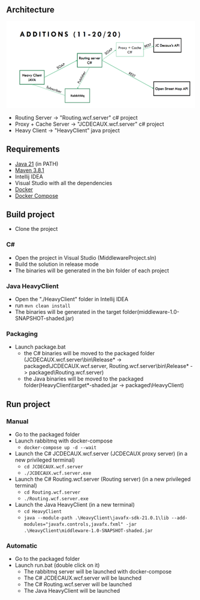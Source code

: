 ﻿## Architecture

![img.png](img.png)

- Routing Server -> "Routing.wcf.server" c# project
- Proxy + Cache Server -> "JCDECAUX.wcf.server" c# project
- Heavy Client -> "HeavyClient" java project

## Requirements

- [Java 21](https://www.oracle.com/java/technologies/downloads/#java21) (in PATH)
- [Maven 3.8.1](https://maven.apache.org/download.cgi)
- Intellij IDEA
- Visual Studio with all the dependencies
- [Docker](https://www.docker.com/products/docker-desktop)
- [Docker Compose](https://docs.docker.com/compose/install/)

## Build project

- Clone the project

### C#

- Open the project in Visual Studio (MiddlewareProject.sln)
- Build the solution in release mode
- The binaries will be generated in the bin folder of each project

### Java HeavyClient

- Open the "./HeavyClient" folder in Intellij IDEA
- run `mvn clean install`
- The binaries will be generated in the target folder(middleware-1.0-SNAPSHOT-shaded.jar)

### Packaging

- Launch package.bat
    - the C# binaries will be moved to the packaged folder (JCDECAUX.wcf.server\bin\Release\* ->
      packaged\JCDECAUX.wcf.server, Routing.wcf.server\bin\Release\* -> packaged\Routing.wcf.server)
    - the Java binaries will be moved to the packaged folder(HeavyClient\target\*-shaded.jar -> packaged\HeavyClient)

## Run project

### Manual

- Go to the packaged folder
- Launch rabbitmq with docker-compose
    - `docker-compose up -d --wait`
- Launch the C# JCDECAUX.wcf.server (JCDECAUX proxy server) (in a new privileged terminal)
    - `cd JCDECAUX.wcf.server`
    - `./JCDECAUX.wcf.server.exe`
- Launch the C# Routing.wcf.server (Routing server) (in a new privileged terminal)
    - `cd Routing.wcf.server`
    - `./Routing.wcf.server.exe`
- Launch the Java HeavyClient (in a new terminal)
    - `cd HeavyClient`
    - `java --module-path .\HeavyClient\javafx-sdk-21.0.1\lib --add-modules="javafx.controls,javafx.fxml" -jar .\HeavyClient\middleware-1.0-SNAPSHOT-shaded.jar`

### Automatic

- Go to the packaged folder
- Launch run.bat (double click on it)
    - The rabbitmq server will be launched with docker-compose
    - The C# JCDECAUX.wcf.server will be launched
    - The C# Routing.wcf.server will be launched
    - The Java HeavyClient will be launched